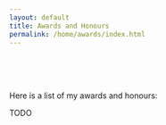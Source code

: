 ```yaml
---
layout: default
title: Awards and Honours
permalink: /home/awards/index.html
---
```



<br/>
<br/>
<br/>


Here is a list of my awards and honours:

TODO
